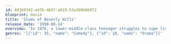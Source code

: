 ```yaml
---
id: 8d1b93d2-a476-4b5f-a819-53a300b06972
blueprint: movie
title: 'Slums of Beverly Hills'
release_date: '1998-08-14'
overview: 'In 1976, a lower-middle-class teenager struggles to cope living with her neurotic family of nomads on the outskirts of Beverly Hills.'
genres: '[{"id": 35, "name": "Comedy"}, {"id": 18, "name": "Drama"}]'
---
```

